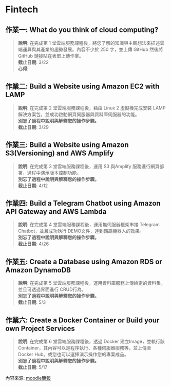 # Fintech

## 作業一: What do you think of cloud computing?

> **說明**: 在完成第 1 堂雲端服務課程後，將您了解的知識與主觀想法來描述雲端運算與其產業的趨勢發展。內容不少於 250 字，並上傳 GitHub 然後將GitHub 鏈接貼在表單上傳作業。  
**截止日期**: 3/22  
**心得**:

## 作業二: Build a Website using Amazon EC2 with LAMP

> **說明**: 在完成第 2 堂雲端服務課程後，藉由 Linux 2 虛擬機完成安裝 LAMP 解決方案包，並成功啟動網頁伺服器與資料庫伺服器的功能。  
**別忘了過程中說明與解釋您的操作步驟。**  
**截止日期**: 3/29

## 作業三: Build a Website using Amazon S3(Versioning) and AWS Amplify

> **說明**: 在完成第 3 堂雲端服務課程後，運用 S3 與Amplify 服務進行網頁部署，過程中演示版本控制功能。  
**別忘了過程中說明與解釋您的操作步驟。**  
**截止日期**: 4/12

## 作業四: Build a Telegram Chatbot using Amazon API Gateway and AWS Lambda

> **說明**: 在完成第 4 堂雲端服務課程後，運用無伺服器框架串接 Telegram Chatbot，並且成功執行 DEMO文件，達到鸚鵡機器人的效果。  
**別忘了過程中說明與解釋您的操作步驟。**  
**截止日期**: 4/26

## 作業五: Create a Database using Amazon RDS or Amazon DynamoDB

> **說明**: 在完成第 5 堂雲端服務課程後，運用資料庫服務上傳給定的資料集，並且可透過界面進行 CRUD行為。  
**別忘了過程中說明與解釋您的操作步驟。**  
**截止日期**: 5/3

## 作業六: Create a Docker Container or Build your own Project Services

> **說明**: 在完成第 6 堂雲端服務課程後，透過 Docker 建立Image，並執行該 Container，其內容可以是程序執行、各種伺服器服務等，並上傳至 Docker Hub。或您也可以選擇演示操作您的專案成品。  
**別忘了過程中說明與解釋您的操作步驟。**  
**截止日期**: 5/17

內容來源: [moodle簡報](https://drive.google.com/file/d/1RCUnZUk5qfb_ukjVjv5ievIR-3ZHs6Do/view)
